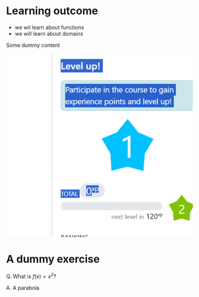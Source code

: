 <page>

# Learning outcome

- we wil learn about functions
- we will learn about domains

Some dummy content

![](image.png)

</page>


<page>

# A dummy exercise

Q. What is $f(x) =  x^2?$

<ans>

A. A parabola

</ans>

</page>





